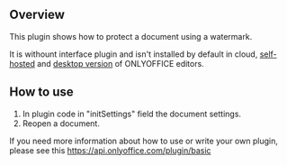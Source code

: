 ## Overview

This plugin shows how to protect a document using a watermark.

It is withount interface plugin and isn't installed by default in cloud, [self-hosted](https://github.com/ONLYOFFICE/DocumentServer) and [desktop version](https://github.com/ONLYOFFICE/DesktopEditors) of ONLYOFFICE editors. 

## How to use

1. In plugin code in "initSettings" field the document settings.
3. Reopen a document.

If you need more information about how to use or write your own plugin, please see this https://api.onlyoffice.com/plugin/basic